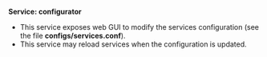 **Service: configurator**

* This service exposes web GUI to modify the services configuration (see the file **configs/services.conf**).
* This service may reload services when the configuration is updated.


